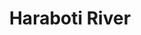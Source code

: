 ---
title: "Haraboti River"
title_bn: "Jaypurhat "
description: "This branch river fell into the river Tulsiganga situated by the side of Bot-Toli Bridge in Shirottihat after flowing through Mohammadpur and Kushumba Union of Pachbibi in Jaypurhat."
---